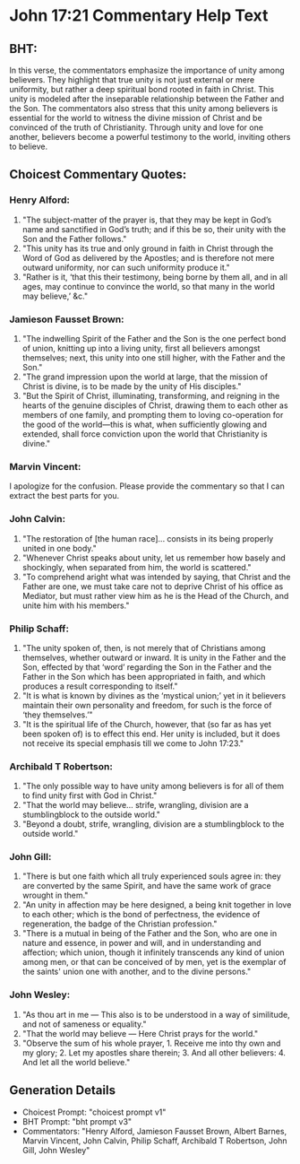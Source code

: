 # John 17:21 Commentary Help Text

## BHT:
In this verse, the commentators emphasize the importance of unity among believers. They highlight that true unity is not just external or mere uniformity, but rather a deep spiritual bond rooted in faith in Christ. This unity is modeled after the inseparable relationship between the Father and the Son. The commentators also stress that this unity among believers is essential for the world to witness the divine mission of Christ and be convinced of the truth of Christianity. Through unity and love for one another, believers become a powerful testimony to the world, inviting others to believe.

## Choicest Commentary Quotes:
### Henry Alford:
1. "The subject-matter of the prayer is, that they may be kept in God’s name and sanctified in God’s truth; and if this be so, their unity with the Son and the Father follows."
2. "This unity has its true and only ground in faith in Christ through the Word of God as delivered by the Apostles; and is therefore not mere outward uniformity, nor can such uniformity produce it."
3. "Rather is it, ‘that this their testimony, being borne by them all, and in all ages, may continue to convince the world, so that many in the world may believe,’ &c."

### Jamieson Fausset Brown:
1. "The indwelling Spirit of the Father and the Son is the one perfect bond of union, knitting up into a living unity, first all believers amongst themselves; next, this unity into one still higher, with the Father and the Son."
2. "The grand impression upon the world at large, that the mission of Christ is divine, is to be made by the unity of His disciples."
3. "But the Spirit of Christ, illuminating, transforming, and reigning in the hearts of the genuine disciples of Christ, drawing them to each other as members of one family, and prompting them to loving co-operation for the good of the world—this is what, when sufficiently glowing and extended, shall force conviction upon the world that Christianity is divine."

### Marvin Vincent:
I apologize for the confusion. Please provide the commentary so that I can extract the best parts for you.

### John Calvin:
1. "The restoration of [the human race]... consists in its being properly united in one body."
2. "Whenever Christ speaks about unity, let us remember how basely and shockingly, when separated from him, the world is scattered."
3. "To comprehend aright what was intended by saying, that Christ and the Father are one, we must take care not to deprive Christ of his office as Mediator, but must rather view him as he is the Head of the Church, and unite him with his members."

### Philip Schaff:
1. "The unity spoken of, then, is not merely that of Christians among themselves, whether outward or inward. It is unity in the Father and the Son, effected by that ‘word’ regarding the Son in the Father and the Father in the Son which has been appropriated in faith, and which produces a result corresponding to itself." 
2. "It is what is known by divines as the ‘mystical union;’ yet in it believers maintain their own personality and freedom, for such is the force of ‘they themselves.’"
3. "It is the spiritual life of the Church, however, that (so far as has yet been spoken of) is to effect this end. Her unity is included, but it does not receive its special emphasis till we come to John 17:23."

### Archibald T Robertson:
1. "The only possible way to have unity among believers is for all of them to find unity first with God in Christ."
2. "That the world may believe... strife, wrangling, division are a stumblingblock to the outside world."
3. "Beyond a doubt, strife, wrangling, division are a stumblingblock to the outside world."

### John Gill:
1. "There is but one faith which all truly experienced souls agree in: they are converted by the same Spirit, and have the same work of grace wrought in them."
2. "An unity in affection may be here designed, a being knit together in love to each other; which is the bond of perfectness, the evidence of regeneration, the badge of the Christian profession."
3. "There is a mutual in being of the Father and the Son, who are one in nature and essence, in power and will, and in understanding and affection; which union, though it infinitely transcends any kind of union among men, or that can be conceived of by men, yet is the exemplar of the saints' union one with another, and to the divine persons."

### John Wesley:
1. "As thou art in me — This also is to be understood in a way of similitude, and not of sameness or equality." 
2. "That the world may believe — Here Christ prays for the world." 
3. "Observe the sum of his whole prayer, 1. Receive me into thy own and my glory; 2. Let my apostles share therein; 3. And all other believers: 4. And let all the world believe."


## Generation Details
- Choicest Prompt: "choicest prompt v1"
- BHT Prompt: "bht prompt v3"
- Commentators: "Henry Alford, Jamieson Fausset Brown, Albert Barnes, Marvin Vincent, John Calvin, Philip Schaff, Archibald T Robertson, John Gill, John Wesley"
